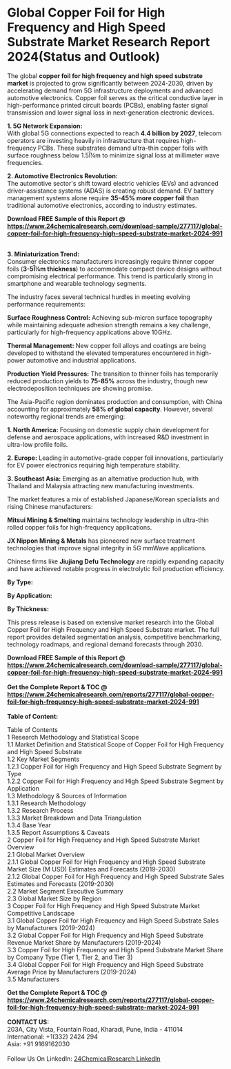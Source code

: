 <h1>Global Copper Foil for High Frequency and High Speed Substrate Market Research Report 2024(Status and Outlook)</h1><p>The global <strong>copper foil for high frequency and high speed substrate market</strong> is projected to grow significantly between 2024-2030, driven by accelerating demand from 5G infrastructure deployments and advanced automotive electronics. Copper foil serves as the critical conductive layer in high-performance printed circuit boards (PCBs), enabling faster signal transmission and lower signal loss in next-generation electronic devices.</p><p><strong>1. 5G Network Expansion:</strong><br>
With global 5G connections expected to reach <strong>4.4 billion by 2027</strong>, telecom operators are investing heavily in infrastructure that requires high-frequency PCBs. These substrates demand ultra-thin copper foils with surface roughness below 1.5Î¼m to minimize signal loss at millimeter wave frequencies.</p><p><strong>2. Automotive Electronics Revolution:</strong><br>
The automotive sector's shift toward electric vehicles (EVs) and advanced driver-assistance systems (ADAS) is creating robust demand. EV battery management systems alone require <strong>35-45% more copper foil</strong> than traditional automotive electronics, according to industry estimates.</p><div><b>Download FREE Sample of this Report @ 
            <a href="https://www.24chemicalresearch.com/download-sample/277117/global-copper-foil-for-high-frequency-high-speed-substrate-market-2024-991">
            https://www.24chemicalresearch.com/download-sample/277117/global-copper-foil-for-high-frequency-high-speed-substrate-market-2024-991</a></b></div><br><p><strong>3. Miniaturization Trend:</strong><br>
Consumer electronics manufacturers increasingly require thinner copper foils (<strong>3-5Î¼m thickness</strong>) to accommodate compact device designs without compromising electrical performance. This trend is particularly strong in smartphone and wearable technology segments.</p><p>The industry faces several technical hurdles in meeting evolving performance requirements:</p><p><strong>Surface Roughness Control:</strong> Achieving sub-micron surface topography while maintaining adequate adhesion strength remains a key challenge, particularly for high-frequency applications above 10GHz.</p><p><strong>Thermal Management:</strong> New copper foil alloys and coatings are being developed to withstand the elevated temperatures encountered in high-power automotive and industrial applications.</p><p><strong>Production Yield Pressures:</strong> The transition to thinner foils has temporarily reduced production yields to <strong>75-85%</strong> across the industry, though new electrodeposition techniques are showing promise.</p><p>The Asia-Pacific region dominates production and consumption, with China accounting for approximately <strong>58% of global capacity</strong>. However, several noteworthy regional trends are emerging:</p><p><strong>1. North America:</strong> Focusing on domestic supply chain development for defense and aerospace applications, with increased R&amp;D investment in ultra-low profile foils.</p><p><strong>2. Europe:</strong> Leading in automotive-grade copper foil innovations, particularly for EV power electronics requiring high temperature stability.</p><p><strong>3. Southeast Asia:</strong> Emerging as an alternative production hub, with Thailand and Malaysia attracting new manufacturing investments.</p><p>The market features a mix of established Japanese/Korean specialists and rising Chinese manufacturers:</p><p><strong>Mitsui Mining &amp; Smelting</strong> maintains technology leadership in ultra-thin rolled copper foils for high-frequency applications.</p><p><strong>JX Nippon Mining &amp; Metals</strong> has pioneered new surface treatment technologies that improve signal integrity in 5G mmWave applications.</p><p>Chinese firms like <strong>Jiujiang Defu Technology</strong> are rapidly expanding capacity and have achieved notable progress in electrolytic foil production efficiency.</p><p><strong>By Type:</strong></p><p><strong>By Application:</strong></p><p><strong>By Thickness:</strong></p><p>This press release is based on extensive market research into the Global Copper Foil for High Frequency and High Speed Substrate market. The full report provides detailed segmentation analysis, competitive benchmarking, technology roadmaps, and regional demand forecasts through 2030.</p><div><b>Download FREE Sample of this Report @ 
            <a href="https://www.24chemicalresearch.com/download-sample/277117/global-copper-foil-for-high-frequency-high-speed-substrate-market-2024-991">
            https://www.24chemicalresearch.com/download-sample/277117/global-copper-foil-for-high-frequency-high-speed-substrate-market-2024-991</a></b></div><br><div><b>Get the Complete Report & TOC @ 
            <a href="https://www.24chemicalresearch.com/reports/277117/global-copper-foil-for-high-frequency-high-speed-substrate-market-2024-991">
            https://www.24chemicalresearch.com/reports/277117/global-copper-foil-for-high-frequency-high-speed-substrate-market-2024-991</a></b></div><br>
            <b>Table of Content:</b><p>Table of Contents<br />
1 Research Methodology and Statistical Scope<br />
1.1 Market Definition and Statistical Scope of Copper Foil for High Frequency and High Speed Substrate<br />
1.2 Key Market Segments<br />
1.2.1 Copper Foil for High Frequency and High Speed Substrate Segment by Type<br />
1.2.2 Copper Foil for High Frequency and High Speed Substrate Segment by Application<br />
1.3 Methodology & Sources of Information<br />
1.3.1 Research Methodology<br />
1.3.2 Research Process<br />
1.3.3 Market Breakdown and Data Triangulation<br />
1.3.4 Base Year<br />
1.3.5 Report Assumptions & Caveats<br />
2 Copper Foil for High Frequency and High Speed Substrate Market Overview<br />
2.1 Global Market Overview<br />
2.1.1 Global Copper Foil for High Frequency and High Speed Substrate Market Size (M USD) Estimates and Forecasts (2019-2030)<br />
2.1.2 Global Copper Foil for High Frequency and High Speed Substrate Sales Estimates and Forecasts (2019-2030)<br />
2.2 Market Segment Executive Summary<br />
2.3 Global Market Size by Region<br />
3 Copper Foil for High Frequency and High Speed Substrate Market Competitive Landscape<br />
3.1 Global Copper Foil for High Frequency and High Speed Substrate Sales by Manufacturers (2019-2024)<br />
3.2 Global Copper Foil for High Frequency and High Speed Substrate Revenue Market Share by Manufacturers (2019-2024)<br />
3.3 Copper Foil for High Frequency and High Speed Substrate Market Share by Company Type (Tier 1, Tier 2, and Tier 3)<br />
3.4 Global Copper Foil for High Frequency and High Speed Substrate Average Price by Manufacturers (2019-2024)<br />
3.5 Manufacturers </p><div><b>Get the Complete Report & TOC @ 
            <a href="https://www.24chemicalresearch.com/reports/277117/global-copper-foil-for-high-frequency-high-speed-substrate-market-2024-991">
            https://www.24chemicalresearch.com/reports/277117/global-copper-foil-for-high-frequency-high-speed-substrate-market-2024-991</a></b></div><br><b>CONTACT US:</b><br>
            203A, City Vista, Fountain Road, Kharadi, Pune, India - 411014<br>
            International: +1(332) 2424 294<br>
            Asia: +91 9169162030 <br><br>
            Follow Us On LinkedIn: <a href="https://www.linkedin.com/company/24chemicalresearch/">24ChemicalResearch LinkedIn</a>